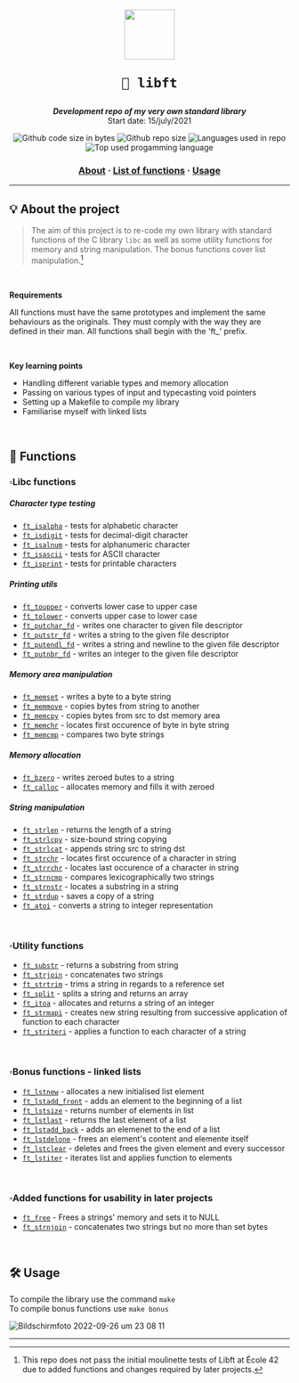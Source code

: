 <h1 align="center">
  <img  width="90" src="https://user-images.githubusercontent.com/19689770/129336866-169b0dc7-ea41-47d4-b50a-d466508031af.png">
  
	🧰 libft
</h1>

<p align="center">
	<b><i>Development repo of my very own standard library</i></b><br>
	Start date: 15/july/2021
</p>

<p align="center">
	<img alt="Github code size in bytes" src="https://img.shields.io/github/languages/code-size/KHammerschmidt/Libft?color=light%20green&label=code%20size%20in%20bytes"/>
	<img alt="Github repo size" src="https://img.shields.io/github/repo-size/KHammerschmidt/Libft?color=turquoise"/>
	<img alt="Languages used in repo" src="https://img.shields.io/github/languages/count/KHammerschmidt/Libft?color=red&label=languages%20used%20in%20repo"/>
	<img alt="Top used progamming language" src="https://img.shields.io/github/languages/top/KHammerschmidt/libft?color=purple"/>
</p>

<h3 align="center">
	<a href="-about">About</a>
	<span> · </span>
	<a href="-list-of-functions">List of functions</a>
	<span> · </span>
	<a href="#-usage">Usage</a>
</h3>

---

## 💡 About the project
> The aim of this project is to re-code my own library with standard functions of the C library ```libc``` as well as some utility functions for memory and string manipulation. The bonus functions cover list manipulation.[^1]
</br>

**Requirements**

All functions must have the same prototypes and implement the same behaviours as the originals. They must comply with the way they are defined in their man. All functions shall begin with the 'ft_' prefix.

</br>

**Key learning points**
  - Handling different variable types and memory allocation
  - Passing on various types of input and typecasting void pointers
  - Setting up a Makefile to compile my library
  - Familiarise myself with linked lists

</br>

## 📄 Functions

### ▫️**Libc functions**
##### Character type testing
* [`ft_isalpha`](./src/ft_isalpha.c) - tests for alphabetic character
* [`ft_isdigit`](./src/ft_isdigit.c) - tests for decimal-digit character
* [`ft_isalnum`](./src/ft_isalnum) - tests for alphanumeric character
* [`ft_isascii`](./src/ft_isascii) - tests for ASCII character
* [`ft_isprint`](./src/ft_isprint) - tests for printable characters
##### Printing utils
* [`ft_toupper`](./src/ft_toupper.c) - converts lower case to upper case
* [`ft_tolower`](./src/ft_tolower.c) - converts upper case to lower case
* [`ft_putchar_fd`](./src/ft_putchar_fd.c) - writes one character to given file descriptor
* [`ft_putstr_fd`](./src/ft_putstr_fd.c) - writes a string to the given file descriptor
* [`ft_putendl_fd`](./src/ft_putendl_fd.c) - writes a string and newline to the given file descriptor 
* [`ft_putnbr_fd`](./src/ft_putnbr_fd.c) - writes an integer to the given file descriptor
##### Memory area manipulation
* [`ft_memset`](./src/ft_memset.c) - writes a byte to a byte string
* [`ft_memmove`](./src/ft_memmove.c) - copies bytes from string to another
* [`ft_memcpy`](./src/ft_memcpy.c) - copies bytes from src to dst memory area
* [`ft_memchr`](./src/ft_memchr.c) - locates first occurence of byte in byte string
* [`ft_memcmp`](./src/ft_memcmp.c) - compares two byte strings
##### Memory allocation
* [`ft_bzero`](./src/ft_bzero.c) - writes zeroed butes to a string 
* [`ft_calloc`](./src/ft_calloc.c) - allocates memory and fills it with zeroed 
##### String manipulation
* [`ft_strlen`](./src/ft_strlen) - returns the length of a string
* [`ft_strlcpy`](./src/ft_strlcpy.c) - size-bound string copying
* [`ft_strlcat`](./src/ft_strlcat.c) - appends string src to string dst 
* [`ft_strchr`](./src/ft_strchr.c) - locates first occurence of a character in string
* [`ft_strrchr`](./src/ft_strrchr.c) - locates last occurence of a character in string
* [`ft_strncmp`](./src/ft_strncmp.c) - compares lexicographically two strings
* [`ft_strnstr`](./src/ft_strnstr.c) - locates a substring in a string
* [`ft_strdup`](./src/ft_strdup.c) - saves a copy of a string
* [`ft_atoi`](./src/ft_atoi.c) - converts a string to integer representation
</br>

### ▫️**Utility functions**
* [`ft_substr`](./src/ft_substr.c) - returns a substring from string
* [`ft_strjoin`](./src/ft_strjoin.c) - concatenates two strings
* [`ft_strtrim`](./src/ft_strtrim.c) - trims a string in regards to a reference set
* [`ft_split`](./src/ft_split.c) - splits a string and returns an array
* [`ft_itoa`](./src/ft_itoa.c) - allocates and returns a string of an integer
* [`ft_strmapi`](./src/ft_strmapi.c) - creates new string resulting from successive application of function to each character 
* [`ft_striteri`](./src/ft_striteri.c) - applies a function to each character of a string
</br>

### ▫️**Bonus functions - linked lists**
* [`ft_lstnew`](./src/ft_lstnew.c) - allocates a new initialised list element 
* [`ft_lstadd_front`](./src/ft_lstadd_front.c) - adds an element to the beginning of a list
* [`ft_lstsize`](./src/ft_lstsize.c) - returns number of elements in list
* [`ft_lstlast`](./src/ft_lstlast.c) - returns the last element of a list
* [`ft_lstadd_back`](./src/ft_lstadd_back.c) - adds an elemenet to the end of a list
* [`ft_lstdelone`](./src/ft_lstdelone.c) - frees an element's content and elemente itself
* [`ft_lstclear`](./src/ft_lstclear.c) - deletes and frees the given element and every successor
* [`ft_lstiter`](./src/ft_lstiter.c) - iterates list and applies function to elements
</br>

### ▫️Added functions for usability in later projects
* [`ft_free`](./src/ft_free.c) - Frees a strings' memory and sets it to NULL
* [`ft_strnjoin`](./src/ft_strjoin.c) - concatenates two strings but no more than set bytes
</br>


## 🛠️ **Usage**

To compile the library use the command  ``` make ``` <br/>
To compile bonus functions use ``` make bonus ``` <br/>
 
![Bildschirmfoto 2022-09-26 um 23 08 11](https://user-images.githubusercontent.com/80644370/192380864-609a3046-6b92-4367-a1a2-87f31d2c0afa.png)


---
[^1]: This repo does not pass the initial moulinette tests of Libft at École 42 due to added functions and changes required by later projects.


